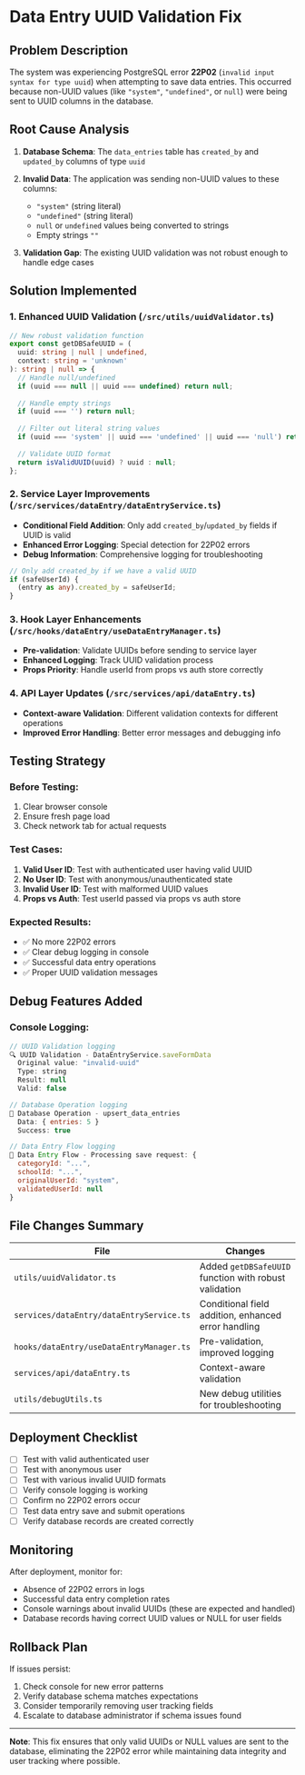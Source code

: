 # Data Entry UUID Validation Fix

## Problem Description

The system was experiencing PostgreSQL error **22P02** (`invalid input syntax for type uuid`) when attempting to save data entries. This occurred because non-UUID values (like `"system"`, `"undefined"`, or `null`) were being sent to UUID columns in the database.

## Root Cause Analysis

1. **Database Schema**: The `data_entries` table has `created_by` and `updated_by` columns of type `uuid`
2. **Invalid Data**: The application was sending non-UUID values to these columns:
   - `"system"` (string literal)
   - `"undefined"` (string literal) 
   - `null` or `undefined` values being converted to strings
   - Empty strings `""`

3. **Validation Gap**: The existing UUID validation was not robust enough to handle edge cases

## Solution Implemented

### 1. Enhanced UUID Validation (`/src/utils/uuidValidator.ts`)

```typescript
// New robust validation function
export const getDBSafeUUID = (
  uuid: string | null | undefined,
  context: string = 'unknown'
): string | null => {
  // Handle null/undefined
  if (uuid === null || uuid === undefined) return null;
  
  // Handle empty strings
  if (uuid === '') return null;
  
  // Filter out literal string values
  if (uuid === 'system' || uuid === 'undefined' || uuid === 'null') return null;
  
  // Validate UUID format
  return isValidUUID(uuid) ? uuid : null;
};
```

### 2. Service Layer Improvements (`/src/services/dataEntry/dataEntryService.ts`)

- **Conditional Field Addition**: Only add `created_by`/`updated_by` fields if UUID is valid
- **Enhanced Error Logging**: Special detection for 22P02 errors
- **Debug Information**: Comprehensive logging for troubleshooting

```typescript
// Only add created_by if we have a valid UUID
if (safeUserId) {
  (entry as any).created_by = safeUserId;
}
```

### 3. Hook Layer Enhancements (`/src/hooks/dataEntry/useDataEntryManager.ts`)

- **Pre-validation**: Validate UUIDs before sending to service layer
- **Enhanced Logging**: Track UUID validation process
- **Props Priority**: Handle userId from props vs auth store correctly

### 4. API Layer Updates (`/src/services/api/dataEntry.ts`)

- **Context-aware Validation**: Different validation contexts for different operations
- **Improved Error Handling**: Better error messages and debugging info

## Testing Strategy

### Before Testing:
1. Clear browser console
2. Ensure fresh page load
3. Check network tab for actual requests

### Test Cases:
1. **Valid User ID**: Test with authenticated user having valid UUID
2. **No User ID**: Test with anonymous/unauthenticated state  
3. **Invalid User ID**: Test with malformed UUID values
4. **Props vs Auth**: Test userId passed via props vs auth store

### Expected Results:
- ✅ No more 22P02 errors
- ✅ Clear debug logging in console
- ✅ Successful data entry operations
- ✅ Proper UUID validation messages

## Debug Features Added

### Console Logging:
```javascript
// UUID Validation logging
🔍 UUID Validation - DataEntryService.saveFormData
  Original value: "invalid-uuid"
  Type: string
  Result: null
  Valid: false

// Database Operation logging  
💾 Database Operation - upsert_data_entries
  Data: { entries: 5 }
  Success: true

// Data Entry Flow logging
📝 Data Entry Flow - Processing save request: {
  categoryId: "...",
  schoolId: "...", 
  originalUserId: "system",
  validatedUserId: null
}
```

## File Changes Summary

| File | Changes |
|------|---------|
| `utils/uuidValidator.ts` | Added `getDBSafeUUID` function with robust validation |
| `services/dataEntry/dataEntryService.ts` | Conditional field addition, enhanced error handling |
| `hooks/dataEntry/useDataEntryManager.ts` | Pre-validation, improved logging |
| `services/api/dataEntry.ts` | Context-aware validation |
| `utils/debugUtils.ts` | New debug utilities for troubleshooting |

## Deployment Checklist

- [ ] Test with valid authenticated user
- [ ] Test with anonymous user
- [ ] Test with various invalid UUID formats
- [ ] Verify console logging is working
- [ ] Confirm no 22P02 errors occur
- [ ] Test data entry save and submit operations
- [ ] Verify database records are created correctly

## Monitoring

After deployment, monitor for:
- Absence of 22P02 errors in logs
- Successful data entry completion rates
- Console warnings about invalid UUIDs (these are expected and handled)
- Database records having correct UUID values or NULL for user fields

## Rollback Plan

If issues persist:
1. Check console for new error patterns
2. Verify database schema matches expectations
3. Consider temporarily removing user tracking fields
4. Escalate to database administrator if schema issues found

---

**Note**: This fix ensures that only valid UUIDs or NULL values are sent to the database, eliminating the 22P02 error while maintaining data integrity and user tracking where possible.
